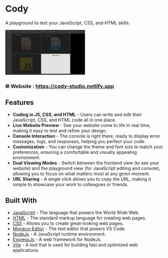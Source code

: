 # Cody

A playground to test your JavaScript, CSS, and HTML skills.

<img  width="50%" src="./public/cody.png" />
 
### 🌐 Website : https://cody-studio.netlify.app

## Features 

- **Coding in JS, CSS, and HTML** -  Users can write and edit their JavaScript, CSS, and HTML code all in one place.
- **Live Website Preview**  -  See your website come to life in real time, making it easy to test and refine your design.
- **Console Interaction** - The console is right there, ready to display error messages, logs, and responses, helping you perfect your code.
- **Customization** -  You can change the theme and font size to match your preferences, ensuring a comfortable and visually appealing environment.
- **Dual Viewing Modes** - Switch between the frontend view (to see your website) and the playground view (for JavaScript editing and console), allowing you to focus on what matters most at any given moment.
- **URL Sharing**  - A single click allows you to copy the URL, making it simple to showcase your work to colleagues or friends.

## Built With 
  
- [JavaScript](https://www.javascript.com/) - The language that powers the World Wide Web.
- [HTML](https://www.w3schools.com/html/) - The standard markup language for creating web pages.
- [CSS](https://www.w3.org/Style/CSS/Overview.en.html) - Allows you to create great-looking web pages.
- [Monaco-Editor](https://www.npmjs.com/package/monaco-editor#monaco-editor) -  The text editor that powers VS Code.
- [NodeJs](https://nodejs.org/en) - A JavaScript runtime environment.
- [ExpressJs](https://expressjs.com/) - A web framework for NodeJs.
- [Vite](https://vitejs.dev/) - A tool that is used for building fast and optimized web applications. 






